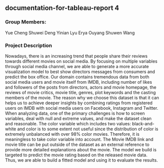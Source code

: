 ## documentation-for-tableau-report 4

### Group Members:
Yue Cheng
Shuwei Deng
Yinian Lyu
Erya Ouyang
Shuwen Wang

### Project Description
Nowadays, there is an increasing trend that people share their reviews towards different movies on social media. By focusing on multiple variables through social media channel, we are able to generate a more accurate visualization model to best show directors messages from consumers and predict the box office. 
Our domain contains tremendous data from both social media users and movie itself from IMDB, including number of likes and 
followers of the posts from directors, actors and movie homepage, the reviews of movie critics, movie title, genres, plot 
keywords and the casting members of the movie. The reason why we choose this dataset is that it can helps us to achieve deeper 
insights by combining ratings from registered users on IMDB with social media users on Facebook, Instagram and Twitter. 
When analyzing data, one of the primary challenges is how to screen variables, deal with null and extreme values, 
and make the dataset clean and reasonable. The color variable which includes two values: black-and-white and color is to some 
extent not useful since the distribution of color is extremely unbalanced with over 98% color movies. Therefore, it is 
meaningless to take color variable into account. The Movie IMDB link and movie title can be put outside of the dataset as an 
external reference to provide more detailed explanations about the movie. The model we build is targeted to predict the movie 
rating based on the released movie data. Thus, we are able to build a fitted model and using it to evaluate the results.
